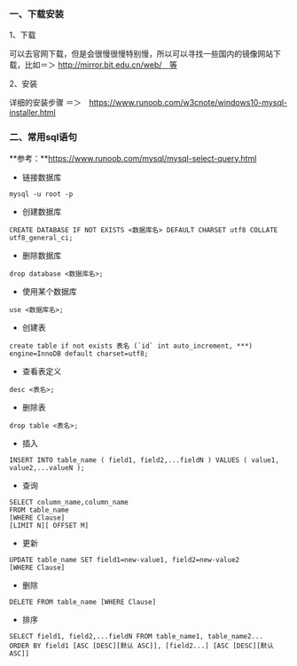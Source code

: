 ### 一、下载安装

1、下载

可以去官网下载，但是会很慢很慢特别慢，所以可以寻找一些国内的镜像网站下载，比如＝＞ http://mirror.bit.edu.cn/web/　等

2、安装
	
详细的安装步骤 ＝＞　https://www.runoob.com/w3cnote/windows10-mysql-installer.html

### 二、常用sql语句

**参考：**https://www.runoob.com/mysql/mysql-select-query.html

* 链接数据库

```
mysql -u root -p
```

* 创建数据库

```
CREATE DATABASE IF NOT EXISTS <数据库名> DEFAULT CHARSET utf8 COLLATE utf8_general_ci;
```

* 删除数据库

```
drop database <数据库名>;
```

* 使用某个数据库

```
use <数据库名>;
```

* 创建表

```
create table if not exists 表名 (`id` int auto_increment, ***) engine=InnoDB default charset=utf8;
```

* 查看表定义

```
desc <表名>;
```

* 删除表

```
drop table <表名>;
```

* 插入

```
INSERT INTO table_name ( field1, field2,...fieldN ) VALUES ( value1, value2,...valueN );
```

* 查询

```
SELECT column_name,column_name
FROM table_name
[WHERE Clause]
[LIMIT N][ OFFSET M]
```

* 更新

```
UPDATE table_name SET field1=new-value1, field2=new-value2
[WHERE Clause]
```

* 删除

```
DELETE FROM table_name [WHERE Clause]
```

* 排序

```
SELECT field1, field2,...fieldN FROM table_name1, table_name2...
ORDER BY field1 [ASC [DESC][默认 ASC]], [field2...] [ASC [DESC][默认 ASC]]
```